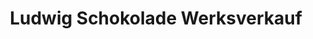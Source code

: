 ---
title: "Ludwig Schokolade Werksverkauf"
url: /saarlouis/ludwig-schokolade-werksverkauf/
shop: Schokolade
---